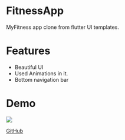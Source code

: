 # FitnessApp
MyFitness app clone from flutter UI templates.
# Features
- Beautiful UI 
- Used Animations in it.
- Bottom navigation bar
# Demo
<img src="https://drive.google.com/file/d/1CZvFAUoqhds3QyVNT5L4Nty0ydPYBrEw/view?usp=sharing">

[GitHub](https://drive.google.com/file/d/1CZvFAUoqhds3QyVNT5L4Nty0ydPYBrEw/view?usp=sharing)
